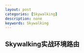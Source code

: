 ```yaml
---
layout: post
categories: [Skywalking]
description: none
keywords: Skywalking
---
```

## Skywalking实战环境路由
